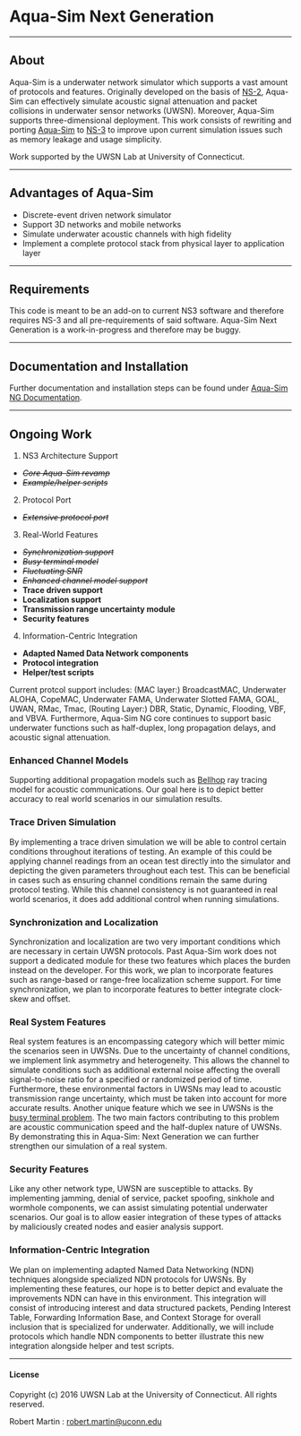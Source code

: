 # Aqua-Sim Next Generation

-------------------------------------

## About

Aqua-Sim is a underwater network simulator which supports a vast amount of protocols and features. Originally developed on the basis of [NS-2](http://www.isi.edu/nsnam/ns/), Aqua-Sim can effectively simulate acoustic signal attenuation and packet collisions in underwater sensor networks (UWSN). Moreover, Aqua-Sim supports three-dimensional deployment. This work consists of rewriting and porting [Aqua-Sim](http://uwsn.engr.uconn.edu/wiki/index.php?title=Aqua-Sim&redirect=no) to [NS-3](http://www.nsnam.org) to improve upon current simulation issues such as memory leakage and usage simplicity.

Work supported by the UWSN Lab at University of Connecticut.

--------------------------------------
## Advantages of Aqua-Sim
- Discrete-event driven network simulator
- Support 3D networks and mobile networks
- Simulate underwater acoustic channels with high fidelity
- Implement a complete protocol stack from physical layer to application layer

--------------------------------------

## Requirements
This code is meant to be an add-on to current NS3 software and therefore requires NS-3 and all pre-requirements of said software. Aqua-Sim Next Generation is a work-in-progress and therefore may be buggy.

--------------------------------------

## Documentation and Installation
Further documentation and installation steps can be found under [Aqua-Sim NG Documentation](Aqua-Sim%20NG%20Documentation.pdf).

--------------------------------------
## Ongoing Work

1. NS3 Architecture Support
  * ~~_Core Aqua-Sim revamp_~~
  * ~~_Example/helper scripts_~~

2. Protocol Port
  * ~~_Extensive protocol port_~~

3. Real-World Features
  * ~~_Synchronization support_~~
  * ~~_Busy terminal model_~~
  * ~~_Fluctuating SNR_~~
  * ~~_Enhanced channel model support_~~
  * **Trace driven support**
  * **Localization support**
  * **Transmission range uncertainty module**
  * **Security features**

4. Information-Centric Integration
  * **Adapted Named Data Network components**
  * **Protocol integration**
  * **Helper/test scripts**



Current protcol support includes: (MAC layer:) BroadcastMAC, Underwater ALOHA, CopeMAC, Underwater FAMA, Underwater Slotted FAMA, GOAL, UWAN, RMac, Tmac, (Routing Layer:) DBR, Static, Dynamic, Flooding, VBF, and VBVA. Furthermore, Aqua-Sim NG core continues to support basic underwater functions such as half-duplex, long propagation delays, and acoustic signal attenuation.

### Enhanced Channel Models
Supporting additional propagation models such as [Bellhop](http://oalib.hlsresearch.com/Rays/) ray tracing model for acoustic communications. Our goal here is to depict better accuracy to real world scenarios in our simulation results.

### Trace Driven Simulation
By implementing a trace driven simulation we will be able to control certain conditions throughout iterations of testing. An example of this could be applying channel readings from an ocean test directly into the simulator and depicting the given parameters throughout each test. This can be beneficial in cases such as ensuring channel conditions remain the same during protocol testing. While this channel consistency is not guaranteed in real world scenarios, it does add additional control when running simulations.

### Synchronization and Localization
Synchronization and localization are two very important conditions which are necessary in certain UWSN protocols. Past Aqua-Sim work does not support a dedicated module for these two features which places the burden instead on the developer. For this work, we plan to incorporate features such as range-based or range-free localization scheme support. For time synchronization, we plan to incorporate features to better integrate clock-skew and offset.

### Real System Features
Real system features is an encompassing category which will better mimic the scenarios seen in UWSNs. Due to the uncertainty of channel conditions, we implement link asymmetry and heterogeneity. This allows the channel to simulate conditions such as additional external noise affecting the overall signal-to-noise ratio for a specified or randomized period of time. Furthermore, these environmental factors in UWSNs may lead to acoustic transmission range uncertainty, which must be taken into account for more accurate results. Another unique feature which we see in UWSNs is the [busy terminal problem](http://dl.acm.org/citation.cfm?id=2674593). The two main factors contributing to this problem are acoustic communication speed and the half-duplex nature of UWSNs. By demonstrating this in Aqua-Sim: Next Generation we can further strengthen our simulation of a real system.

### Security Features
Like any other network type, UWSN are susceptible to attacks. By implementing jamming, denial of service, packet spoofing, sinkhole and wormhole components, we can assist simulating potential underwater scenarios. Our goal is to allow easier integration of these types of attacks by maliciously created nodes and easier analysis support.

### Information-Centric Integration
We plan on implementing adapted Named Data Networking (NDN) techniques alongside specialized NDN protocols for UWSNs. By implementing these features, our hope is to better depict and evaluate the improvements NDN can have in this environment. This integration will consist of introducing interest and data structured packets, Pending Interest Table, Forwarding Information Base, and Context Storage for overall inclusion that is specialized for underwater. Additionally, we will include protocols which handle NDN components to better illustrate this new integration alongside helper and test scripts.

--------------------------------------
#### License

Copyright (c) 2016 UWSN Lab at the University of Connecticut.
All rights reserved.

Robert Martin : <robert.martin@uconn.edu>
